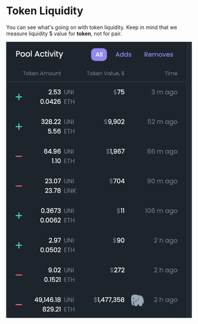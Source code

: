 # Token Liquidity



You can see what's going on with token liquidity. Keep in mind that we measure liquidity $ value for **token**, not for pair. 

![](../.gitbook/assets/image%20%281%29.png)

